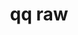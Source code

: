 ---
category: raw
command: raw
optional_options:
- alternate: []
  help: 'Content MIME type. Use application/octet-stream for binary input. (Default:
    application/json)'
  name: --content-type
  required: false
permalink: /qq-cli-command-guide/raw/raw.html
positional_options:
- help: HTTP method. PATCH, POST, and PUT accept input on stdin
  name: method
  required: true
- help: REST endpoint (e.g. /v1/ad/join)
  name: url
  required: true
sidebar: qq_cli_command_reference_sidebar
summary: This section explains how to use the <code>qq raw</code> command.
synopsis: Issue an HTTP request to a Qumulo REST endpoint. Content for modifying requests
  (i.e. PATCH, POST, and PUT) can be provided on stdin.  Output is provided on stdout.
title: qq raw
usage: qq raw [-h] [--content-type {application/json,application/octet-stream}] {DELETE,GET,PATCH,POST,PUT}
  url
zendesk_source: qq CLI Command Guide

---